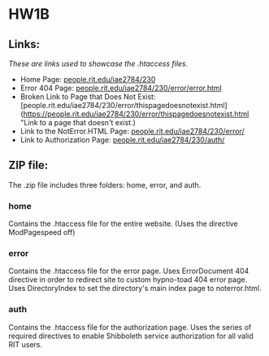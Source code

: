 # HW1B

## Links:
*These are links used to showcase the .htaccess files.*

- Home Page: [people.rit.edu/iae2784/230](https://people.rit.edu/iae2784/230/ "Link to Homepage for IGME 230 class.")
- Error 404 Page: [people.rit.edu/iae2784/230/error/error.html](https://people.rit.edu/iae2784/230/error/error.html "Link to custom 404 error page for IGME 230 class.")
- Broken Link to Page that Does Not Exist: [people.rit.edu/iae2784/230/error/thispagedoesnotexist.html](https://people.rit.edu/iae2784/230/error/thispagedoesnotexist.html "Link to a page that doesn't exist.)
- Link to the NotError.HTML Page: [people.rit.edu/iae2784/230/error/](https://people.rit.edu/iae2784/230/error/ "Link to NotError.HTML page for IGME 230 class.")
- Link to Authorization Page: [people.rit.edu/iae2784/230/auth/](https://people.rit.edu/iae2784/230/auth/myPage.html "Link to page requiring authorization on the website.") 

## ZIP file:
The .zip file includes three folders: home, error, and auth.

### home
Contains the .htaccess file for the entire website.
(Uses the directive ModPagespeed off)

### error
Contains the .htaccess file for the error page.
Uses ErrorDocument 404 directive in order to redirect site to custom hypno-toad 404 error page.
Uses DirectoryIndex to set the directory's main index page to noterror.html.

### auth
Contains the .htaccess file for the authorization page.
Uses the series of required directives to enable Shibboleth service authorization for all valid RIT users.
